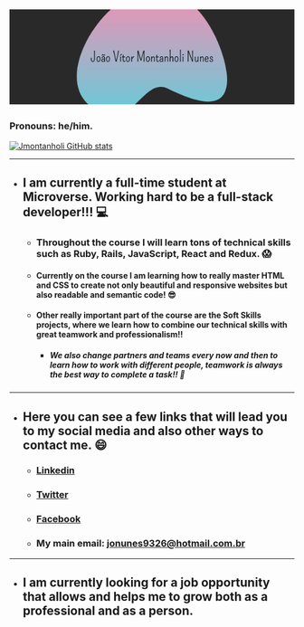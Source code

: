 
![this is my logo](https://github.com/jmontanholi/jmontanholi/blob/main/João%20Vítor%20Montanholi%20Nunes.png) 
 ---
    
### Pronouns: he/him.
[![Jmontanholi GitHub stats](https://github-readme-stats.vercel.app/api?username=jmontanholi&show_icons=true&theme=radical)](https://github.com/jmontanholi/github-readme-stats)

---
* ## I am currently a full-time student at Microverse. Working hard to be a full-stack developer!!! :computer:
     * ### Throughout the course I will learn tons of technical skills such as Ruby, Rails, JavaScript, React and Redux. :scream:
     * #### Currently on the course I am learning how to really master HTML and CSS to create not only beautiful and responsive websites but also readable and semantic code! :sunglasses:
     * #### Other really important part of the course are the Soft Skills projects, where we learn how to combine our technical skills with great teamwork and professionalism!! 
       * ##### We also change partners and teams every now and then to learn how to work with different people, teamwork is always the best way to complete a task!! :busts_in_silhouette:
--- 

* ## Here you can see a few links that will lead you to my social media and also other ways to contact me. :smile:
  * ### [Linkedin](https://www.linkedin.com/in/joaovitormontanholi/)
  * ### [Twitter](https://twitter.com/MontanholiNunes)
  * ### [Facebook](https://www.facebook.com/jonunesoriginal.vitor.9)
  * ### My main email: jonunes9326@hotmail.com.br

---
 * ## I am currently looking for a job opportunity that allows and helps me to grow both as a professional and as a person.
